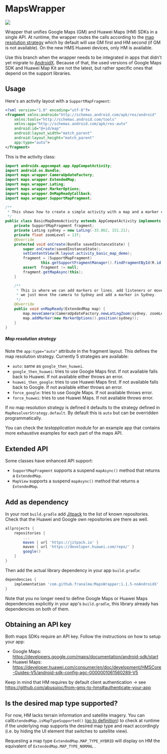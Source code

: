 # MapsWrapper

[![](https://jitpack.io/v/franalma/MapsWrapper.svg)](https://jitpack.io/#franalma/MapsWrapper/)

Wrapper that unifies Google Maps (GM) and Huawei Maps (HM) SDKs in a single API. At runtime, the wrapper routes the calls according to the [map resolution strategy]( #map-resolution-strategy) which by default will use GM first and HM second (if GM is not available). On the new HMS Huawei devices, only HM is available.

Use this branch when the wrapper needs to be integrated in apps that didn't yet migrate to [AndroidX](https://developer.android.com/jetpack/androidx/migrate). Because of that, the used versions of Google Maps SDK  and Huawei Map Kit are not the latest, but rather specific ones that depend on the support libraries.

## Usage

Here's an activity layout with a `SupportMapFragment`:

```xml
<?xml version="1.0" encoding="utf-8"?>
<fragment xmlns:android="http://schemas.android.com/apk/res/android"
    xmlns:tools="http://schemas.android.com/tools"
    xmlns:app="http://schemas.android.com/apk/res-auto"
    android:id="@+id/map"
    android:layout_width="match_parent"
    android:layout_height="match_parent"
    app:type="auto">
</fragment>
```

This is the activity class:

```java
import androidx.appcompat.app.AppCompatActivity;
import android.os.Bundle;
import maps.wrapper.CameraUpdateFactory;
import maps.wrapper.ExtendedMap;
import maps.wrapper.LatLng;
import maps.wrapper.MarkerOptions;
import maps.wrapper.OnMapReadyCallback;
import maps.wrapper.SupportMapFragment;

/**
 * This shows how to create a simple activity with a map and a marker on the map.
 */
public class BasicMapDemoActivity extends AppCompatActivity implements OnMapReadyCallback {
    private SupportMapFragment fragment;
    private LatLng sydney = new LatLng(-33.862, 151.21);
    private float zoomLevel = 13f;
    @Override
    protected void onCreate(Bundle savedInstanceState) {
        super.onCreate(savedInstanceState);
        setContentView(R.layout.activity_basic_map_demo);
        fragment = (SupportMapFragment)
                this.getSupportFragmentManager().findFragmentById(R.id.id_framelayout_map);
        assert  fragment != null;
        fragment.getMapAsync(this);
    }

    /**
     * This is where we can add markers or lines, add listeners or move the camera. In this case,
     * we just move the camera to Sydney and add a marker in Sydney.
     */
    @Override
    public void onMapReady(ExtendedMap map) {
        map.moveCamera(CameraUpdateFactory.newLatLngZoom(sydney, zoomLevel));
        map.addMarker(new MarkerOptions().position(sydney));
    }
}

```

##### Map resolution strategy

Note the `app:type="auto"` attribute in the fragment layout.
This defines the map resolution strategy. Currently 5 strategies are available:

- `auto`: same as `google_then_huawei`.
- `google_then_huawei`: tries to use Google Maps first. If not available
falls back to Huawei. If not available either throws an error.
- `huawei_then_google`: tries to use Huawei Maps first. If not available
falls back to Google. If not available either throws an error.
- `force_google`: tries to use Google Maps. If not available throws error.
- `force_huawei`: tries to use Huawei Maps. If not available throws error.

If no map resolution strategy is defined it defaults to the strategy defined in
`MapResolverStrategy.default`. By default this is `auto` but can be
overridden programmatically.

You can check the *testapplication* module for an example app that contains more exhaustive
examples for each part of the maps API.



## Extended API

Some classes have enhanced API support:

- `SupportMapFragment` supports a suspend `mapAsync()` method that returns a `ExtendedMap`.
- `MapView` supports a suspend `mapAsync()` method that returns a `ExtendedMap`.



## Add as dependency

In your root `build.gradle` add [Jitpack](https://jitpack.io/) to the list of known repositories. Check that the Huawei and Google own repositories are there as well.

```gradle
allprojects {
	repositories {
		...
		maven { url 'https://jitpack.io' }
		maven { url 'https://developer.huawei.com/repo/' }
		google()
	}
}
```

Then add the actual library dependency in your app `build.gradle`:

```gradle
dependencies {
    implementation 'com.github.franalma:MapsWrapper:1.1.5-noAndroidX'
}
```

Note that you no longer need to define Google Maps or Huawei Maps dependencies explicitly in your app's `build.gradle`, this library already has dependencies on both of them.



## Obtaining an API key

Both maps SDKs require an API key. Follow the instructions on how to setup your app:

- Google Maps: https://developers.google.com/maps/documentation/android-sdk/start
- Huawei Maps: https://developer.huawei.com/consumer/en/doc/development/HMSCore-Guides-V5/android-sdk-config-agc-0000001061560289-V5

Keep in mind that HM requires by default client authentication -> see https://github.com/abusuioc/from-gms-to-hms#authenticate-your-app



## Is the desired map type supported?

For now, HM lacks terrain information and satellite imagery. You can call`ExtendedMap.isMapTypeSupported()` ([go to definition](https://github.com/franalma/MapsWrapper/blob/8271e3a216d826277621f8501945d83bc8d56c53/maps-wrapper/src/main/java/maps/wrapper/ExtendedMap.java#L232)) to check at runtime if the underlying map supports the desired map type and react accordingly (i.e. by hiding the UI element that switches to satellite view).

Requesting a map type `ExtendedMap.MAP_TYPE_HYBRID` will display on HM the equivalent of `ExtendedMap.MAP_TYPE_NORMAL` .